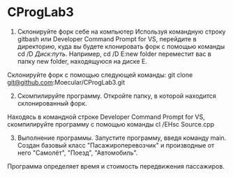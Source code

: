 # CProgLab3

1. Склонируйте форк себе на компьютер
Используя командную строку gitbash или Developer Command Prompt for VS, перейдите в директорию, куда вы будете клонировать форк с помощью команды cd /D *Диск:путь*. Например, cd /D E:new folder переместит вас в папку new folder, находящуюся на диске E.

Склонируйте форк с помощью следующей команды: git clone git@github.com:Moecular/CProgLab3.git

2. Скомпилируйте программу.
Откройте папку, в которой находится склонированный форк.

Находясь в командной строке Developer Command Prompt for VS, скомпилируйте программу с помощью команды cl /EHsc Source.cpp

3. Выполнение программы.
Запустите программу, введя команду main.
Создан базовый класс "Пасажироперевозчик" и производные от него "Самолёт", "Поезд", "Автомобиль".

Программа определяет время и стоимость передвижения пассажиров.
